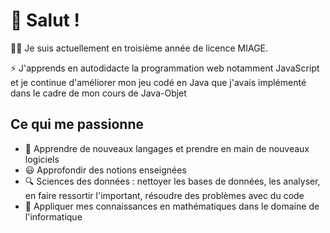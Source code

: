 # 👋 Salut !
:woman_technologist: Je suis actuellement en troisième année de licence MIAGE.

⚡ J'apprends en autodidacte la programmation web notamment JavaScript et je continue d'améliorer mon jeu codé en Java que j'avais implémenté dans le cadre de mon cours de Java-Objet
## Ce qui me passionne
- 🌱 Apprendre de nouveaux langages et prendre en main de nouveaux logiciels
- 😃 Approfondir des notions enseignées
- 🔍 Sciences des données : nettoyer les bases de données, les analyser, en faire ressortir l'important, résoudre des problèmes avec du code
- 🔗 Appliquer mes connaissances en mathématiques dans le domaine de l'informatique

<!---
PaulRel/PaulRel is a ✨ special ✨ repository because its `README.md` (this file) appears on your GitHub profile.
You can click the Preview link to take a look at your changes.
--->
